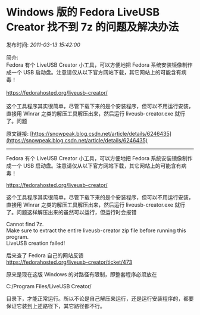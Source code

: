# Windows 版的 Fedora LiveUSB Creator 找不到 7z 的问题及解决办法

发布时间: *2011-03-13 15:42:00*

简介: <br />Fedora 有个 LiveUSB Creator 小工具，可以方便地把 Fedora 系统安装镜像制作成一个 USB 启动盘。注意请仅从以下官方网站下载，其它网站上的可能含有病毒！<br /><br />https://fedorahosted.org/liveusb-creator/<br /><br />这个工具程序其实很简单，尽管下载下来的是个安装程序，但可以不用运行安装，直接用 Winrar 之类的解压工具解压出来，然后运行 liveusb-creator.exe 就行了。问题

原文链接: [https://snowpeak.blog.csdn.net/article/details/6246435](https://snowpeak.blog.csdn.net/article/details/6246435)

---------

Fedora 有个 LiveUSB Creator 小工具，可以方便地把 Fedora 系统安装镜像制作成一个 USB 启动盘。注意请仅从以下官方网站下载，其它网站上的可能含有病毒！  
  
https://fedorahosted.org/liveusb-creator/  
  
这个工具程序其实很简单，尽管下载下来的是个安装程序，但可以不用运行安装，直接用 Winrar 之类的解压工具解压出来，然后运行 liveusb-creator.exe 就行了。问题这样解压出来的虽然可以运行，但运行时会报错  
  
Cannot find 7z.  
Make sure to extract the entire liveusb-creator zip file before running this program.  
LiveUSB creation failed!  
  
后来查了 Fedora 自己的网站反馈  
https://fedorahosted.org/liveusb-creator/ticket/473  
  
原来是现在这版 Windows 的对路径有限制，即整套程序必须放在  
  
C:/Program Files/LiveUSB Creator/  
  
目录下，才能正常运行。所以不论是自己解压来运行，还是运行安装程序的，都要保证它装到上述路径下，其它路径都不行。